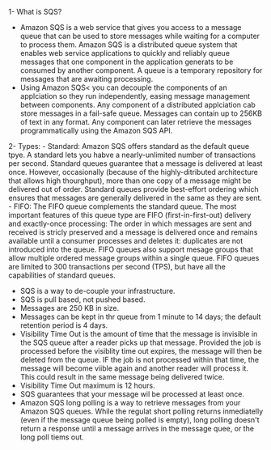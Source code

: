 1- What is SQS?

- Amazon SQS is a web service that gives you access to a message queue that can be used to store messages while waiting for a computer to process them. Amazon SQS is a distributed queue system that enables web service applications to quickly and reliably queue messages that one component in the application generats to be consumed by another component. A queue is a temporary repository for messages that are awaiting processing.
- Using Amazon SQS< you can decouple the components of an applciation so they run independently, easing message management between components. Any component of a distributed applciation cab store messages in a fail-safe queue. Messages can contain up to 256KB of text in any format. Any component can later retrieve the messages programmatically using the Amazon SQS API.

2- Types:
    - Standard: Amazon SQS offers standard as the default queue tpye. A standard lets you habve a nearly-unlimited number of transactions per second. Standard queues guarantee that a message is delivered at least once. However, occasionally (because of the highly-ditributed architecture that allows high thourghput), more than one copy of a message might be delivered out of order. Standard queues provide best-effort ordering which ensures that messages are generally delivered in the same as they are sent.
    - FIFO: The FIFO queue complements the standard queue. The most important features of this queue type are FIFO (first-in-first-out) delivery and exactly-once processing: The order in which messages are sent and received is stricly preserved and a message is delivered once and remains available until a consumer processes and deletes it: duplicates are not introduced into the queue. FIFO queues also support mesage groups that allow multiple ordered message groups within a single queue. FIFO queues are limited to 300 transactions per second (TPS), but have all the capabilities of standard queues.

- SQS is a way to de-couple your infrastructure.
- SQS is pull based, not pushed based.
- Messages are 250 KB in size.
- Messages can be kept in thr queue from 1 minute to 14 days; the default retention period is 4 days.
- Visibility Time Out is the amount of time that the message is invisible in the SQS queue after a reader picks up that message. Provided the job is processed before the visiblity time out expires, the message will then be deleted from the queue. IF the job is not processed within that time, the message will become viible again and another reader will process it. This could result in the same message being delivered twice.
- Visibility Time Out maximum is 12 hours.
- SQS guarantees that your message wil be processed at least once.
- Amazon SQS long polling is a way to retrieve messages from your Amazon SQS queues. While the regulat short polling returns inmediatelly (even if the message queue being polled is empty), long polling doesn't return a response until a message arrives in the message quee, or the long poll tiems out.

